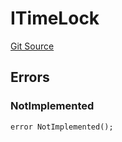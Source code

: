 # ITimeLock
[Git Source](https://github.com/ArrakisFinance/arrakis-modular/blob/22c7b5c5fce6ff4d3a051aa4fbf376745815e340/src/interfaces/ITimeLock.sol)


## Errors
### NotImplemented

```solidity
error NotImplemented();
```

